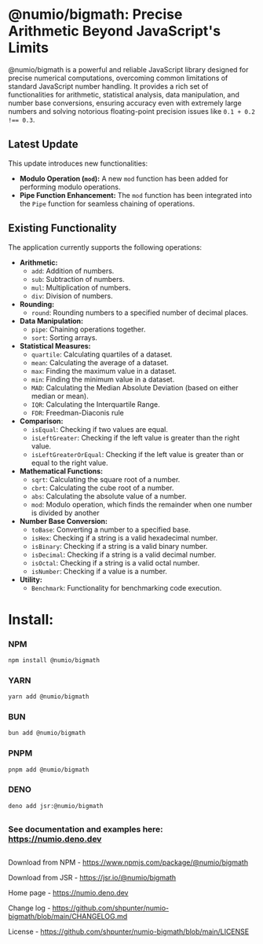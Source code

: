 # @numio/bigmath: Precise Arithmetic Beyond JavaScript's Limits

@numio/bigmath is a powerful and reliable JavaScript library designed for precise numerical computations, overcoming common limitations of standard JavaScript number handling. It provides a rich set of functionalities for arithmetic, statistical analysis, data manipulation, and number base conversions, ensuring accuracy even with extremely large numbers and solving notorious floating-point precision issues like `0.1 + 0.2 !== 0.3`.


## Latest Update

This update introduces new functionalities:

* **Modulo Operation (`mod`):** A new `mod` function has been added for performing modulo operations.
* **Pipe Function Enhancement:** The `mod` function has been integrated into the `Pipe` function for seamless chaining of operations.

## Existing Functionality

The application currently supports the following operations:

- **Arithmetic:**
    - `add`: Addition of numbers.
    - `sub`: Subtraction of numbers.
    - `mul`: Multiplication of numbers.
    - `div`: Division of numbers.
- **Rounding:**
    - `round`: Rounding numbers to a specified number of decimal places.
- **Data Manipulation:**
    - `pipe`: Chaining operations together.
    - `sort`: Sorting arrays.
- **Statistical Measures:**
    - `quartile`: Calculating quartiles of a dataset.
    - `mean`: Calculating the average of a dataset.
    - `max`: Finding the maximum value in a dataset.
    - `min`: Finding the minimum value in a dataset.
    - `MAD`: Calculating the Median Absolute Deviation (based on either median or mean).
    - `IQR`: Calculating the Interquartile Range.
    - `FDR`: Freedman-Diaconis rule
- **Comparison:**
    - `isEqual`: Checking if two values are equal.
    - `isLeftGreater`: Checking if the left value is greater than the right value.
    - `isLeftGreaterOrEqual`: Checking if the left value is greater than or equal to the right value.
- **Mathematical Functions:**
    - `sqrt`: Calculating the square root of a number.
    - `cbrt`: Calculating the cube root of a number.
    - `abs`: Calculating the absolute value of a number.
    - `mod`: Modulo operation, which finds the remainder when one number is divided by another
- **Number Base Conversion:**
    - `toBase`: Converting a number to a specified base.
    - `isHex`: Checking if a string is a valid hexadecimal number.
    - `isBinary`: Checking if a string is a valid binary number.
    - `isDecimal`: Checking if a string is a valid decimal number.
    - `isOctal`: Checking if a string is a valid octal number.
    - `isNumber`: Checking if a value is a number.
- **Utility:**
    - `Benchmark`: Functionality for benchmarking code execution.

# Install:

### NPM

```bash
npm install @numio/bigmath
```

### YARN

```bash
yarn add @numio/bigmath
```

### BUN

```bash
bun add @numio/bigmath
```

### PNPM

```bash
pnpm add @numio/bigmath
```

### DENO

```bash
deno add jsr:@numio/bigmath
```

##
### See documentation and examples here: https://numio.deno.dev 
##

Download from NPM - https://www.npmjs.com/package/@numio/bigmath

Download from JSR - https://jsr.io/@numio/bigmath

Home page - https://numio.deno.dev

Change log - https://github.com/shpunter/numio-bigmath/blob/main/CHANGELOG.md

License - https://github.com/shpunter/numio-bigmath/blob/main/LICENSE
